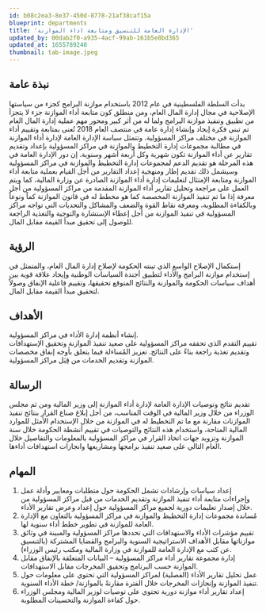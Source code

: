```yaml
---
id: b08c2ea3-8e37-450d-8778-21af38caf15a
blueprint: departments
title: 'الإدارة العامة للتنسيق ومتابعة اداء الموازنة'
updated_by: 00dab2f0-a935-4acf-99ab-161b5e8bd365
updated_at: 1655789240
thumbnail: tab-image.jpeg
---
```

**<h2>نبذة عامة</h2>**
بدأت السلطة الفلسطينية في عام 2012 باستخدام موازنة البرامج كجزء من سياستها الإصلاحية في مجال إدارة المال العام، ومن منطلق كون متابعة أداء الموازنة جزء لا يتجزأ من تطبيق وتنفيذ موازنة البرامج ولما له من أثر كبير ومحور مهم عملية إدارة المال العام تم تبني فكرة إيجاد وإنشاء إدارة عامة في منتصف العام 2018 تُعنى بمتابعة وتقييم أداء الموازنة في مختلف مراكز المسؤولية.
وتتمثل سياسة الإدارة العامة لإدارة أداء الموازنة في مطالبة مجموعات إدارة التخطيط والموازنة في مراكز المسؤولية بإعداد وتقديم تقارير عن أداء الموازنة تكون شهرية وكل أربعة أشهر وسنوية.
إن دور الإدارة العامة في هذه المرحلة هو تقديم الدعم لمجموعات إدارة التخطيط والموازنة في مراكز المسؤولية وسيشمل ذلك تقديم إطار ومنهجية إعداد التقارير من أجل القيام بعملية متابعة أداء الموازنة ومتابعة الإمتثال لتعليمات إدارة أداء الموازنة الصادرة عن وزارة المالية، كما ويتم العمل على مراجعة وتحليل تقارير أداء الموازنة المقدمة من مراكز المسؤولية من أجل معرفة إذا ما تم تنفيذ الموازنة المخصصة كما هو مخطط له في قانون الموازنة كماً ونوعاً وبالكفاءة المطلوبة، ومعرفة نقاط القوة والضعف والمشاكل والتحديات التي تواجه مراكز المسؤولية في تنفيذ الموازنة  من أجل إعطاء الإستشارة والتوجية والتغذية الراجعة للوصول إلى تحقيق مبدأ القيمة مقابل المال.

**<h2>الرؤية</h2>**
إستكمال الإصلاح الواسع الذي تبنته الحكومة لإصلاح إدارة المال العام، والمتمثل في إستخدام موازنة البرامج والأداء لتطبيق أجندة السياسات الوطنية وإيجاد علاقة قوية بين أهداف سياسات الحكومة والموازنة والنتائج المتوقع تحقيقها، وتقييم فاعلية الإنفاق وصولاً لتحقيق مبدأ القيمة مقابل المال.

**<h2>الأهداف</h2>**
إنشاء أنظمة إدارة الأداء في مراكز المسؤولية.  
تقييم التقدم الذي تحققه مراكز المسؤولية على صعيد تنفيذ الموازنة وتحقيق الإستهدافات وتقديم تغذية راجعة بناءً على النتائج.
تعزيز المُساءلة فيما يتعلق بأوجه إنفاق مخصصات الموازنة وتقديم الخدمات من قِبَل مراكز المسؤولية. 

**<h2>الرسالة</h2>**
تقديم نتائج وتوصيات الإدارة العامة لإدارة أداء الموازنة إلى وزير المالية ومن ثم مجلس الوزراء من خلال وزير المالية في الوقت المناسب، من أجل إبلاغ صناع القرار بنتائج تنفيذ الموازنات مقارنة مع ما تم التخطيط له في الموازنة من خلال الإستخدام الأمثل للموارد المالية المتاحة، واستخدام هذه النتائج والتوصيات في تقييم أنشطة الحكومة خلال سنة الموازنة وتزويد جهات اتخاذ القرار في مراكز المسؤولية بالمعلومات والتفاصيل خلال العام التالي على صعيد تنفيذ برامجها ومشاريعها وانجازات استهدافات أداءها.

**<h2>المهام</h2>**
1.  إعداد سياسات وإرشادات تشمل الحكومة حول متطلبات ومعايير وأدلة عمل وإجراءات متابعة أداء تنفيذ الموازنة وتقديم الخدمات من قبل مراكز المسؤولية من خلال إصدار تعليمات دورية لجميع مراكز المسؤولية حول إعداد وعرض تقارير الأداء.
2.  مُساندة مجموعات إدارة التخطيط والموازنة في مراكز المسؤولية بالتعاون مع الإدارة العامة للموازنة في تطوير خطط أداء سنوية لها.
3.  تقييم مؤشرات الأداء والاستهدافات التي تحددها مراكز المسؤولية والمبينة في وثائق موازناتها مقابل الأهداف الاستراتيجية السنوية والبرامج والقضايا المشتركة (بالتنسيق عن كثب مع الإدارة العامة للموازنة في وزارة المالية ومكتب رئيس الوزراء). 
4.  إدارة مجموعة تقارير أداء مراكز المسؤولية – البيانات المتعلقة بالإنفاق مقابل الموازنة حسب البرنامج وتحقيق المخرجات مقابل الاستهدافات. 
5.  عمل تحليل تقارير الأداء (الفصلية) لمراكز المسؤولية التي تحتوي على معلومات حول تنفيذ الموازنة وإنجازات المخرجات خلال الفترة مقارنةً بالموازنة/ خطة الأداء السنوية.  
6.  إعداد تقارير أداء موازنة دورية تحتوي على توصيات لوزير المالية ومجلس الوزراء حول كفاءة الموازنة والتحسينات المطلوبة.